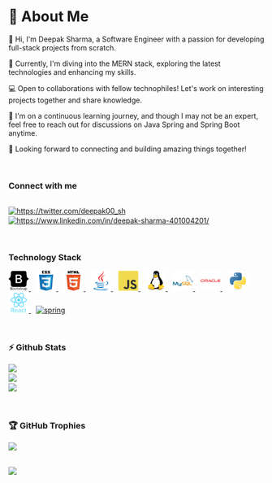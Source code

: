 # 💫 About Me
👋  Hi, I'm Deepak Sharma, a Software Engineer with a passion for developing full-stack projects from scratch.

🚀 Currently, I'm diving into the MERN stack, exploring the latest technologies and enhancing my skills.

💻 Open to collaborations with fellow technophiles! Let's work on interesting projects together and share knowledge.

🌱 I'm on a continuous learning journey, and though I may not be an expert, feel free to reach out for discussions on Java Spring and Spring Boot anytime.

🌟 Looking forward to connecting and building amazing things together! 

<br>
<h3 align="left">Connect with me</h3>
<p align="left">
<a href="https://twitter.com/Deepak00_Sh" target="blank"><img align="center" src="https://raw.githubusercontent.com/rahuldkjain/github-profile-readme-generator/master/src/images/icons/Social/twitter.svg" alt="https://twitter.com/deepak00_sh" height="30" width="40" style="margin-top:15px; margin-right:10px;" /></a>
<a href="https://linkedin.com/in/https://www.linkedin.com/in/deepak-sharma-401004201/" target="blank"><img align="center" src="https://raw.githubusercontent.com/rahuldkjain/github-profile-readme-generator/master/src/images/icons/Social/linked-in-alt.svg" alt="https://www.linkedin.com/in/deepak-sharma-401004201/" height="30" width="40" /></a>
</p>

<br>

<h3 align="left">Technology Stack</h3>
<p align="left"> <a href="https://getbootstrap.com" target="_blank" rel="noreferrer" style="margin-right:10px;"> <img src="https://raw.githubusercontent.com/devicons/devicon/master/icons/bootstrap/bootstrap-plain-wordmark.svg" alt="bootstrap" width="40" height="40" /> </a> <a href="https://www.w3schools.com/css/" target="_blank" rel="noreferrer" style="margin-right:10px;"> <img src="https://raw.githubusercontent.com/devicons/devicon/master/icons/css3/css3-original-wordmark.svg" alt="css3" width="40" height="40"/> </a> <a href="https://www.w3.org/html/" target="_blank" rel="noreferrer" style="margin-right:10px;"> <img src="https://raw.githubusercontent.com/devicons/devicon/master/icons/html5/html5-original-wordmark.svg" alt="html5" width="40" height="40"/> </a> <a href="https://www.java.com" target="_blank" rel="noreferrer" style="margin-right:10px;"> <img src="https://raw.githubusercontent.com/devicons/devicon/master/icons/java/java-original.svg" alt="java" width="40" height="40"/> </a> <a href="https://developer.mozilla.org/en-US/docs/Web/JavaScript" target="_blank" rel="noreferrer" style="margin-right:10px;"> <img src="https://raw.githubusercontent.com/devicons/devicon/master/icons/javascript/javascript-original.svg" alt="javascript" width="40" height="40"/> </a> <a href="https://www.linux.org/" target="_blank" rel="noreferrer" style="margin-right:10px;"> <img src="https://raw.githubusercontent.com/devicons/devicon/master/icons/linux/linux-original.svg" alt="linux" width="40" height="40"/> </a> <a href="https://www.mysql.com/" target="_blank" rel="noreferrer" style="margin-right:10px;"> <img src="https://raw.githubusercontent.com/devicons/devicon/master/icons/mysql/mysql-original-wordmark.svg" alt="mysql" width="40" height="40"/> </a> <a href="https://www.oracle.com/" target="_blank" rel="noreferrer" style="margin-right:10px;"> <img src="https://raw.githubusercontent.com/devicons/devicon/master/icons/oracle/oracle-original.svg" alt="oracle" width="40" height="40"/> </a> <a href="https://www.python.org" target="_blank" rel="noreferrer" style="margin-right:10px;"> <img src="https://raw.githubusercontent.com/devicons/devicon/master/icons/python/python-original.svg" alt="python" width="40" height="40"/> </a> <a href="https://reactjs.org/" target="_blank" rel="noreferrer" style="margin-right:10px;"> <img src="https://raw.githubusercontent.com/devicons/devicon/master/icons/react/react-original-wordmark.svg" alt="react" width="40" height="40"/> </a> <a href="https://spring.io/" target="_blank" rel="noreferrer" style="margin-right:10px;"> <img src="https://www.vectorlogo.zone/logos/springio/springio-icon.svg" alt="spring" width="40" height="40"/> </a> </p>

<br>
<h3 align="left">⚡ Github Stats</h3>

![](https://github-readme-stats.vercel.app/api?username=Deepak00-Sh&theme=radical&hide_border=true&include_all_commits=true&count_private=true)<br/>
![](https://github-readme-streak-stats.herokuapp.com/?user=Deepak00-Sh&theme=radical&hide_border=true)<br/>
![](https://github-readme-stats.vercel.app/api/top-langs/?username=Deepak00-Sh&theme=radical&hide_border=true&include_all_commits=true&count_private=true&layout=compact)

<br>
<h3 align="left">🏆 GitHub Trophies </h3>

![](https://github-profile-trophy.vercel.app/?username=Deepak00-Sh&theme=radical&no-frame=false&no-bg=true&margin-w=4)

## 
[![](https://visitcount.itsvg.in/api?id=Deepak00-Sh&label=Almost%20there&color=1&icon=0&pretty=false)](https://visitcount.itsvg.in)

<!-- Proudly created with GPRM ( https://gprm.itsvg.in ) -->
